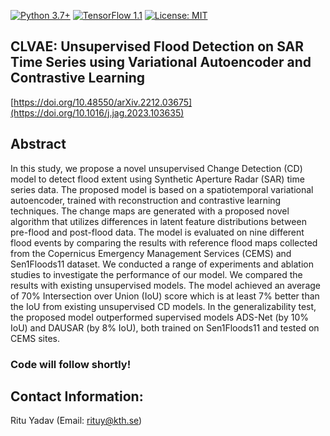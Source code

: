 [![Python 3.7+](https://img.shields.io/badge/python-3.7+-blue.svg)](https://www.python.org/downloads/release/python-376/)
[![TensorFlow 1.1](https://img.shields.io/badge/tensorflow-2.4-blue.svg)](https://github.com/tensorflow/tensorflow/releases/tag/v1.15.2)
[![License: MIT](https://img.shields.io/badge/License-MIT-yellow.svg)](https://github.com/RituYadav92/NuScenes_radar_RGBFused-Detection/blob/master/LICENCE)

## CLVAE: Unsupervised Flood Detection on SAR Time Series using Variational Autoencoder and Contrastive Learning
[https://doi.org/10.48550/arXiv.2212.03675](https://doi.org/10.1016/j.jag.2023.103635)

## Abstract 
In this study, we propose a novel unsupervised Change Detection (CD) model to detect flood extent using Synthetic Aperture Radar (SAR) time series data. The proposed model is based on a spatiotemporal variational autoencoder, trained with reconstruction and contrastive learning techniques. The change maps are generated with a proposed novel algorithm that utilizes differences in latent feature distributions between pre-flood and post-flood data. The model is evaluated on nine different flood events by comparing the results with reference flood maps collected from the Copernicus Emergency Management Services (CEMS) and Sen1Floods11 dataset. We conducted a range of experiments and ablation studies to investigate the performance of our model. We compared the results with existing unsupervised models. The model achieved an average of 70% Intersection over Union (IoU) score which is at least 7% better than the IoU from existing unsupervised CD models. In the generalizability test, the proposed model outperformed supervised models ADS-Net (by 10% IoU) and DAUSAR (by 8% IoU), both trained on Sen1Floods11 and tested on CEMS sites. 

### Code will follow shortly!

## Contact Information: 
Ritu Yadav (Email: rituy@kth.se)
